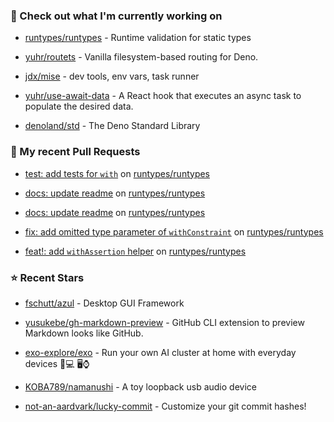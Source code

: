### 👷 Check out what I'm currently working on



- [runtypes/runtypes](https://github.com/runtypes/runtypes) - Runtime validation for static types

- [yuhr/routets](https://github.com/yuhr/routets) - Vanilla filesystem-based routing for Deno.

- [jdx/mise](https://github.com/jdx/mise) - dev tools, env vars, task runner

- [yuhr/use-await-data](https://github.com/yuhr/use-await-data) - A React hook that executes an async task to populate the desired data.

- [denoland/std](https://github.com/denoland/std) - The Deno Standard Library

### 🔨 My recent Pull Requests



- [test: add tests for `with`](https://github.com/runtypes/runtypes/pull/384) on [runtypes/runtypes](https://github.com/runtypes/runtypes)

- [docs: update readme](https://github.com/runtypes/runtypes/pull/383) on [runtypes/runtypes](https://github.com/runtypes/runtypes)

- [docs: update readme](https://github.com/runtypes/runtypes/pull/382) on [runtypes/runtypes](https://github.com/runtypes/runtypes)

- [fix: add omitted type parameter of `withConstraint`](https://github.com/runtypes/runtypes/pull/381) on [runtypes/runtypes](https://github.com/runtypes/runtypes)

- [feat!: add `withAssertion` helper](https://github.com/runtypes/runtypes/pull/380) on [runtypes/runtypes](https://github.com/runtypes/runtypes)

### ⭐ Recent Stars



- [fschutt/azul](https://github.com/fschutt/azul) - Desktop GUI Framework

- [yusukebe/gh-markdown-preview](https://github.com/yusukebe/gh-markdown-preview) - GitHub CLI extension to preview Markdown looks like GitHub.

- [exo-explore/exo](https://github.com/exo-explore/exo) - Run your own AI cluster at home with everyday devices 📱💻 🖥️⌚

- [KOBA789/namanushi](https://github.com/KOBA789/namanushi) - A toy loopback usb audio device

- [not-an-aardvark/lucky-commit](https://github.com/not-an-aardvark/lucky-commit) - Customize your git commit hashes!